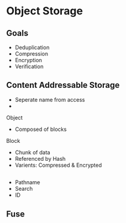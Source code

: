 # Object Storage

## Goals
* Deduplication
* Compression
* Encryption
* Verification

##  Content Addressable Storage
* Seperate name from access
* 

Object
* Composed of blocks

Block
* Chunk of data
* Referenced by Hash
* Varients: Compressed & Encrypted

## 
* Pathname
* Search 
* ID

## Fuse 
